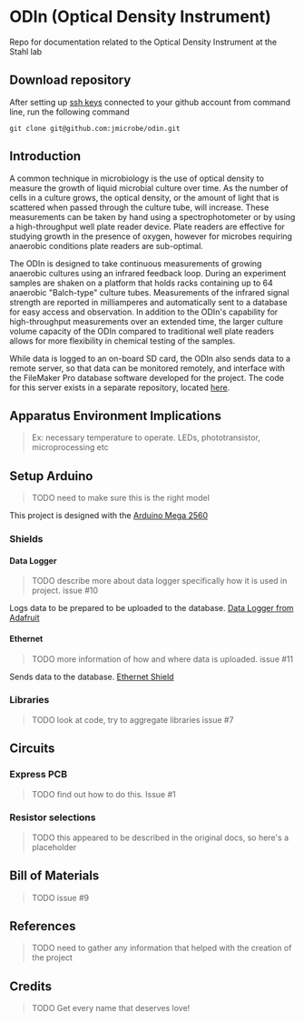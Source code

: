 # ODIn (Optical Density Instrument)

Repo for documentation related to the Optical Density Instrument at the Stahl lab

## Download repository

After setting up [ssh keys](https://help.github.com/articles/generating-a-new-ssh-key-and-adding-it-to-the-ssh-agent/) connected to your github account from command line, run the following command

`git clone git@github.com:jmicrobe/odin.git`

## Introduction

A common technique in microbiology is the use of optical density to measure the growth of liquid microbial culture over time. As the number of cells in a culture grows, the optical density, or the amount of light that is scattered when passed through the culture tube, will increase. These measurements can be taken by hand using a spectrophotometer or by using a high-throughput well plate reader device. Plate readers are effective for studying growth in the presence of oxygen, however for microbes requiring anaerobic conditions plate readers are sub-optimal.

The ODIn is designed to take continuous measurements of growing anaerobic cultures using an infrared feedback loop. During an experiment samples are shaken on a platform that holds racks containing up to 64 anaerobic "Balch-type" culture tubes. Measurements of the infrared signal strength are reported in milliamperes and automatically sent to a database for easy access and observation. In addition to the ODIn's capability for high-throughput measurements over an extended time, the larger culture volume capacity of the ODIn compared to traditional well plate readers allows for more flexibility in chemical testing of the samples.

While data is logged to an on-board SD card, the ODIn also sends data to a remote server, so that data can be monitored remotely, and interface with the FileMaker Pro database software developed for the project. The code for this server exists in a separate repository, located [here](https://github.com/BeckResearchLab/ODIn_dataServer).

## Apparatus Environment Implications
> Ex: necessary temperature to operate. LEDs, phototransistor, microprocessing etc

## Setup Arduino

> TODO need to make sure this is the right model

This project is designed with the [Arduino Mega 2560](https://store.arduino.cc/arduino-mega-2560-rev3)

### Shields

#### Data Logger

> TODO describe more about data logger specifically how it is used in project. issue #10

Logs data to be prepared to be uploaded to the database. [Data Logger from Adafruit](https://www.adafruit.com/product/1141?gclid=EAIaIQobChMImqmPr9Hv1wIVE2t-Ch1ZOwSYEAAYASAAEgI-BPD_BwE)

#### Ethernet

> TODO more information of how and where data is uploaded. issue #11

Sends data to the database. [Ethernet Shield](https://store.arduino.cc/arduino-ethernet-shield-2)

### Libraries

> TODO look at code, try to aggregate libraries issue #7

## Circuits

### Express PCB

> TODO find out how to do this. Issue #1

### Resistor selections

> TODO this appeared to be described in the original docs, so here's a placeholder

## Bill of Materials

> TODO issue #9

## References

> TODO need to gather any information that helped with the creation of the project

## Credits

> TODO Get every name that deserves love!
